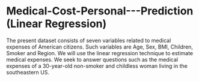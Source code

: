 # Medical-Cost-Personal---Prediction (Linear Regression)

The present dataset consists of seven variables related to medical expenses of American citizens. Such variables are Age, Sex, BMI, Children, Smoker and Region. We will use the linear regression technique to estimate medical expenses. We seek to answer questions such as the medical expenses of a 30-year-old non-smoker and childless woman living in the southeastern US.
